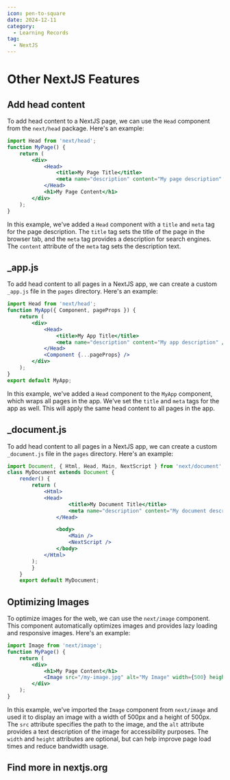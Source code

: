 ```yaml
---
icon: pen-to-square
date: 2024-12-11
category:
  - Learning Records
tag:
  - NextJS
---
```


# Other NextJS Features

## Add head content 
To add head content to a NextJS page, we can use the `Head` component from the `next/head` package. Here's an example:
```jsx
import Head from 'next/head';
function MyPage() {
    return (
        <div>
            <Head>
                <title>My Page Title</title>
                <meta name="description" content="My page description" />
            </Head>
            <h1>My Page Content</h1>
        </div>
    );
}
```
In this example, we've added a `Head` component with a `title` and `meta` tag for the page description. The `title` tag sets the title of the page in the browser tab, and the `meta` tag provides a description for search engines. The `content` attribute of the `meta` tag sets the description text.

## _app.js
To add head content to all pages in a NextJS app, we can create a custom `_app.js` file in the `pages` directory. Here's an example:
```jsx
import Head from 'next/head';
function MyApp({ Component, pageProps }) {
    return (
        <div>
            <Head>
                <title>My App Title</title>
                <meta name="description" content="My app description" />
            </Head>
            <Component {...pageProps} />
        </div>
    );
}
export default MyApp;
```
In this example, we've added a `Head` component to the `MyApp` component, which wraps all pages in the app. We've set the `title` and `meta` tags for the app as well. This will apply the same head content to all pages in the app.

## _document.js
To add head content to all pages in a NextJS app, we can create a custom `_document.js` file in the `pages` directory. Here's an example:
```jsx
import Document, { Html, Head, Main, NextScript } from 'next/document';
class MyDocument extends Document {
    render() {
        return (
            <Html>
            <Head>
                    <title>My Document Title</title>
                    <meta name="description" content="My document description" />
                </Head>

                <body>
                    <Main />
                    <NextScript />
                </body>
            </Html>
        );
        }
    }
    export default MyDocument;
```

## Optimizing Images
To optimize images for the web, we can use the `next/image` component. This component automatically optimizes images and provides lazy loading and responsive images. Here's an example:
```jsx
import Image from 'next/image';
function MyPage() {
    return (
        <div>
            <h1>My Page Content</h1>
            <Image src="/my-image.jpg" alt="My Image" width={500} height={500} />
        </div>
    );
}
```
In this example, we've imported the `Image` component from `next/image` and used it to display an image with a width of 500px and a height of 500px. The `src` attribute specifies the path to the image, and the `alt` attribute provides a text description of the image for accessibility purposes. The `width` and `height` attributes are optional, but can help improve page load times and reduce bandwidth usage. 

## Find more in nextjs.org